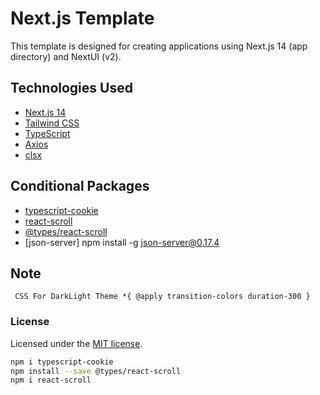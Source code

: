 # Next.js Template

This template is designed for creating applications using Next.js 14 (app directory) and NextUI (v2).

## Technologies Used

- [Next.js 14](https://nextjs.org/docs/getting-started)
- [Tailwind CSS](https://tailwindcss.com/)
- [TypeScript](https://www.typescriptlang.org/)
- [Axios](https://axios-http.com/)
- [clsx](https://github.com/lukeed/clsx)

## Conditional Packages

- [typescript-cookie](https://www.npmjs.com/package/typescript-cookie)
- [react-scroll](https://www.npmjs.com/package/react-scroll)
- [@types/react-scroll](https://www.npmjs.com/package/@types/react-scroll)
- [json-server] npm install -g json-server@0.17.4

## Note

``
CSS For DarkLight Theme
*{
    @apply transition-colors duration-300
}``

### License

Licensed under the [MIT license](https://github.com/nextui-org/next-app-template/blob/main/LICENSE).


```bash
npm i typescript-cookie
npm install --save @types/react-scroll
npm i react-scroll